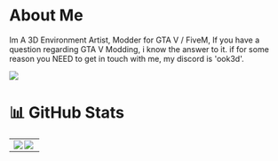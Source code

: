 # About Me
Im A 3D Environment Artist, Modder for GTA V / FiveM,
If you have a question regarding GTA V Modding, i know the answer to it.
if for some reason you NEED to get in touch with me, my discord is 'ook3d'.

![](https://komarev.com/ghpvc/?username=ook3d)

# 📊 GitHub Stats

<div align="center">
<table>
    <tr>
        <td>
            <a href="https://github.com/anuraghazra/github-readme-stats">
              <img align="left" src="https://github-readme-stats.vercel.app/api/top-langs/?username=ook3d&show_icons=true&theme=dark" />
            </a>
            <a href="https://github.com/anuraghazra/github-readme-stats#gh-dark-mode-only">
              <img align="left" src="https://github-readme-stats.vercel.app/api?username=ook3d&show_icons=true&theme=dark#gh-dark-mode-only" />
            </a>
        </td>
    </tr>
</table>
</div>
